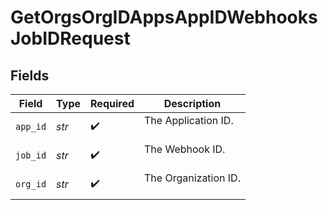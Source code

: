 # GetOrgsOrgIDAppsAppIDWebhooksJobIDRequest


## Fields

| Field                  | Type                   | Required               | Description            |
| ---------------------- | ---------------------- | ---------------------- | ---------------------- |
| `app_id`               | *str*                  | :heavy_check_mark:     | The Application ID.<br/><br/> |
| `job_id`               | *str*                  | :heavy_check_mark:     | The Webhook ID.<br/><br/> |
| `org_id`               | *str*                  | :heavy_check_mark:     | The Organization ID.<br/><br/> |